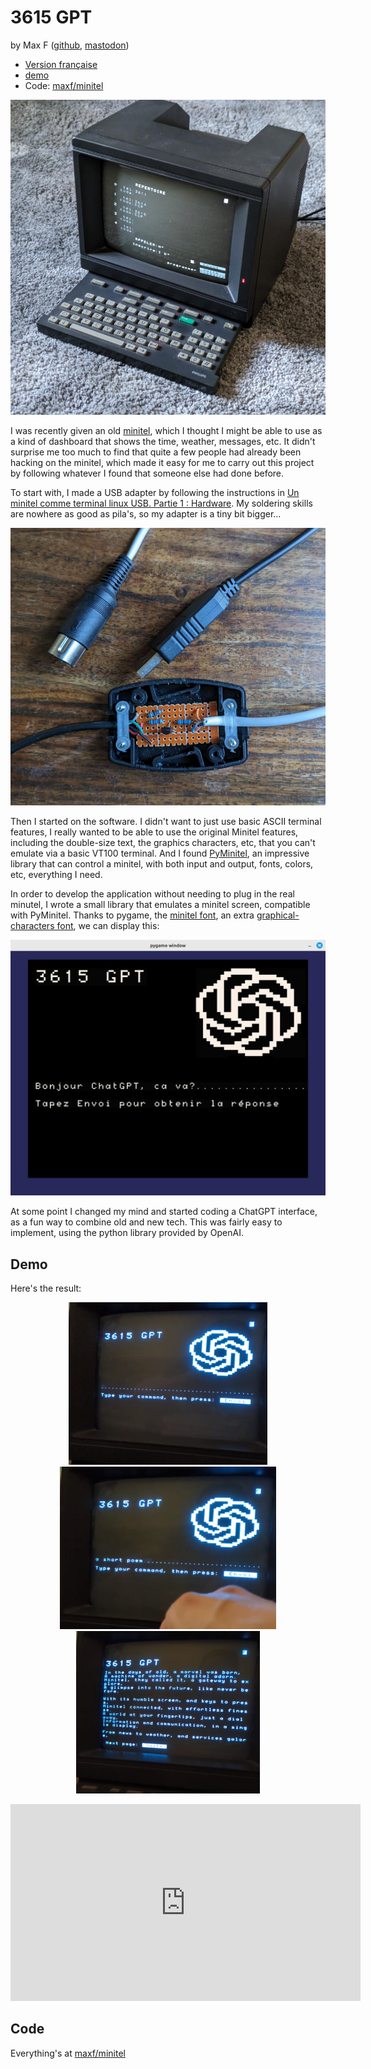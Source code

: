 # 3615 GPT

by Max F ([github](https://github.com/maxf/), [mastodon](https://mastodon.social/@maxf))

- [Version française](.)
- [demo](#demo)
- Code: [maxf/minitel](https://github.com/maxf/minitel)


<p align="center"><img src="./minitel.jpg" width="600" alt="picture of a minitel"/></p>

I was recently given an old [minitel](https://en.wikipedia.org/wiki/Minitel), which I thought I might be able to use as a kind of dashboard that shows the time, weather, messages, etc. It didn't surprise me too much to find that quite a few people had already been hacking on the minitel, which made it easy for me to carry out this project by following whatever I found that someone else had done before.

To start with, I made a USB adapter by following the instructions in [Un minitel comme terminal linux USB. Partie 1 : Hardware](https://pila.fr/wordpress/?p=361). My soldering skills are nowhere as good as pila's, so my adapter is a tiny bit bigger...

<p align="center"><img src="./cable.jpg" width="600" alt="photo d'un cable usb-minitel"/></p>


Then I started on the software. I didn't want to just use basic ASCII terminal features, I really wanted to be able to use the original Minitel features, including the double-size text, the graphics characters, etc, that you can't emulate via a basic VT100 terminal. And I found [PyMinitel](https://github.com/Zigazou/PyMinitel), an impressive library that can control a minitel, with both input and output, fonts, colors, etc, everything I need.

In order to develop the application without needing to plug in the real minutel, I wrote a small library that emulates a minitel screen, compatible with PyMinitel. Thanks to pygame, the [minitel font](https://github.com/Zigazou/Minitel-Canvas), an extra [graphical-characters font](https://github.com/dokutan/legacy_computing-font), we can display this:

<p align="center"><img src="./emulator.png" width="600" alt="Screenshot of the emulator window"/></p>

At some point I changed my mind and started coding a ChatGPT interface, as a fun way to combine old and new tech. This was fairly easy to implement, using the python library provided by OpenAI.

## Demo

Here's the result:

<p align="center">
    <a href="./ecran0.en.png"><img src="./ecran0.en.png" height="260" alt="capture d'écran de l'émulateur"/></a>
    <a href="./ecran1.en.png"><img src="./ecran1.en.png" height="260" alt="capture d'écran de l'émulateur"/></a>
    <a href="./ecran2.en.png"><img src="./ecran2.en.png" height="260" alt="capture d'écran de l'émulateur"/></a>
</p>


<p align="center"><iframe width="560" height="315" src="https://www.youtube.com/embed/lIALUU8-Oxo" title="YouTube video player" frameborder="0" allow="accelerometer; autoplay; clipboard-write; encrypted-media; gyroscope; picture-in-picture; web-share" allowfullscreen></iframe></p>

## Code

Everything's at [maxf/minitel](https://github.com/maxf/minutel)
